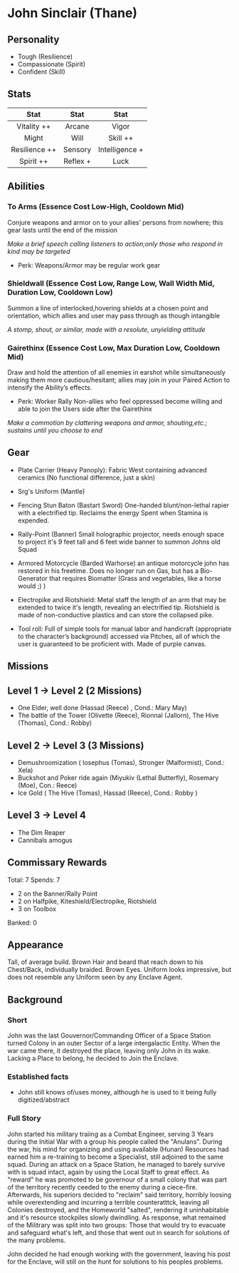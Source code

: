 # John Sinclair (Thane)

## Personality

- Tough (Resilience)
- Compassionate (Spirit)
- Confident (Skill)

## Stats

|     Stat      |  Stat   |     Stat     |
| :-----------: | :-----: | :----------: |
|  Vitality ++  | Arcane  |    Vigor     |
|     Might     |  Will   |   Skill ++   |
| Resilience ++ | Sensory | Intelligence + |
|    Spirit ++    | Reflex +  |     Luck     |

## Abilities

### To Arms (Essence Cost Low-High, Cooldown Mid)
 Conjure weapons and armor on to your allies’ persons from
 nowhere; this gear lasts until the end of the mission

*Make a brief speech calling listeners to action;only those who respond in kind may be targeted*

- Perk: Weapons/Armor may be regular work gear
  
### Shieldwall (Essence Cost Low, Range Low, Wall Width Mid, Duration Low, Cooldown Low)
 
 Summon a line of interlocked,hovering shields at a chosen point
 and orientation, which allies and user may pass through as 
 though intangible

*A stomp, shout, or similar, made with a resolute, unyielding attitude*


### Gairethinx (Essence Cost Low, Max Duration Low, Cooldown Mid)

 Draw and hold the attention of all enemies in earshot while
 simultaneously making them more cautious/hesitant; allies may
 join in your Paired Action to intensify the Ability’s effects.

- Perk: Worker Rally
 Non-allies who feel oppressed become willing and able to join the Users side after the Gairethinx

*Make a commotion by clattering weapons and armor, shouting,etc.; sustains until you choose to end*


## Gear

- Plate Carrier (Heavy Panoply):
  Fabric West containing advanced ceramics (No functional difference, just a skin)
- Srg's Uniform (Mantle)
- Fencing Stun Baton (Bastart Sword)
  One-handed blunt/non-lethal rapier with a electrified tip. Reclaims the energy Spent when Stamina is expended.

- Rally-Point (Banner)
  Small holographic projector, needs enough space to project it's 9 feet tall and 6 feet wide banner to summon Johns old Squad
- Armored Motorcycle (Barded Warhorse)
  an antique motorcycle john has restored in his freetime. Does no longer run on Gas, but has a Bio-Generator that requires Biomatter
(Grass and vegetables, like a horse would ;) )
- Electropike and Riotshield: 
  Metal staff the length of an arm that may be extended to twice it's length, revealing an electrified tip.
  Riotshield is made of non-conductive plastics and can store the collapsed pike.

- Tool roll: Full of simple tools for manual labor and handicraft (appropriate to the character’s background) accessed via Pitches, all of which the user is guaranteed to be proficient with. Made of purple canvas.

## Missions

## Level 1 -> Level 2 (2 Missions)
- One Elder, well done (Hassad (Reece) , Cond.: Mary May)
- The battle of the Tower (Olivette (Reece), Rionnal (Jallorn), The Hive (Thomas), Cond.: Robby)

## Level 2 -> Level 3 (3 Missions)
- Demushroomization ( Iosephus (Tomas), Stronger (Malformist), Cond.: Xela)
- Buckshot and Poker ride again (Miyukiv (Lethal Butterfly), Rosemary (Moe), Con.: Reece)
- Ice Gold ( The Hive (Tomas), Hassad (Reece), Cond.: Robby )

## Level 3 -> Level 4

- The Dim Reaper
- Cannibals amogus

## Commissary Rewards

Total: 7
Spends: 7

- 2 on the Banner/Rally Point
- 2 on Halfpike, Kiteshield/Electropike, Riotshield
- 3 on Toolbox

Banked: 0

## Appearance

Tall, of average build. Brown Hair and beard that reach down to his Chest/Back, individually braided. Brown Eyes. Uniform looks impressive, but does not resemble any Uniform seen by any Enclave Agent.

## Background


### Short
John was the last Gouvernor/Commanding Officer of a Space Station turned Colony in an outer Sector of a large intergalactic Entity. When the war came there, it destroyed the place, leaving only John in its wake. Lacking a Place to belong, he decided to Join the Enclave.

### Established facts
- John still knows of/uses money, although he is used to it being fully digitized/abstract

### Full Story

John started his military traiing as a Combat Engineer, serving 3 Years during the Initial War with a group his people called the "Anulans".
During the war, his mind for organizing and using available (Hunan) Resources had earned him a re-training to become a Specialist, still adjoined to the same squad.
During an attack on a Space Station, he managed to barely survive with is squad intact, again by using the Local Staff to great effect.
As "reward" he was promoted to be governour of a small colony that was part of the territory recently ceeded to the enemy during a ciece-fire.
Afterwards, his superiors decided to "reclaim" said territory, horribly loosing while overextending and incurring a terrible counteratttck, leaving all Colonies destroyed, and 
the Homeworld "salted", rendering it uninhabitable and it's resource stockpiles slowly dwindling. 
As response, what remained of the Militrary was split into two groups: Those that would try to evacuate and safeguard what's left, and those that went out in search for solutions of the many problems.

John decided he had enough working with the government, leaving his post for the Enclave, will still on the hunt for solutions to his peoples problems.

